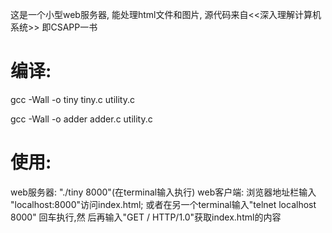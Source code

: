 这是一个小型web服务器, 能处理html文件和图片, 
源代码来自<<深入理解计算机系统>> 即CSAPP一书

# 编译:

gcc -Wall -o tiny tiny.c utility.c

gcc -Wall -o adder adder.c utility.c

# 使用:

web服务器: "./tiny 8000"(在terminal输入执行)
web客户端: 浏览器地址栏输入 "localhost:8000"访问index.html;
或者在另一个terminal输入"telnet localhost 8000" 回车执行,然
后再输入"GET / HTTP/1.0"获取index.html的内容
